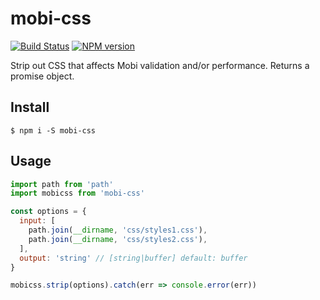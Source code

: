 
# mobi-css

[![Build Status](https://img.shields.io/travis/msimmer/mobi-css/master.svg?style=flat)](https://travis-ci.org/msimmer/mobi-css)
[![NPM version](https://badge.fury.io/js/mobi-css.svg)](http://badge.fury.io/js/mobi-css)

Strip out CSS that affects Mobi validation and/or performance. Returns a promise object.

## Install

```
$ npm i -S mobi-css
```

## Usage

```js
import path from 'path'
import mobicss from 'mobi-css'

const options = {
  input: [
    path.join(__dirname, 'css/styles1.css'),
    path.join(__dirname, 'css/styles2.css'),
  ],
  output: 'string' // [string|buffer] default: buffer
}

mobicss.strip(options).catch(err => console.error(err))
```
